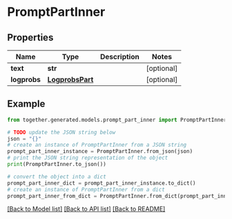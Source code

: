 # PromptPartInner


## Properties

Name | Type | Description | Notes
------------ | ------------- | ------------- | -------------
**text** | **str** |  | [optional]
**logprobs** | [**LogprobsPart**](LogprobsPart.md) |  | [optional]

## Example

```python
from together.generated.models.prompt_part_inner import PromptPartInner

# TODO update the JSON string below
json = "{}"
# create an instance of PromptPartInner from a JSON string
prompt_part_inner_instance = PromptPartInner.from_json(json)
# print the JSON string representation of the object
print(PromptPartInner.to_json())

# convert the object into a dict
prompt_part_inner_dict = prompt_part_inner_instance.to_dict()
# create an instance of PromptPartInner from a dict
prompt_part_inner_from_dict = PromptPartInner.from_dict(prompt_part_inner_dict)
```
[[Back to Model list]](../README.md#documentation-for-models) [[Back to API list]](../README.md#documentation-for-api-endpoints) [[Back to README]](../README.md)
